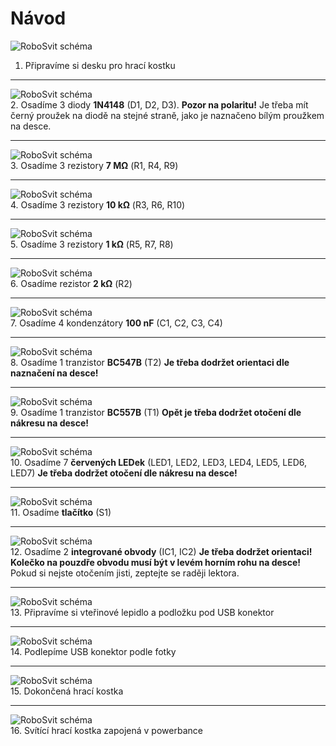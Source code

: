 # Návod

![RoboSvit schéma](assets/Electronic_dice-01.jpg)<br>
1. Připravíme si desku pro hrací kostku
<hr>

![RoboSvit schéma](assets/Electronic_dice-02.jpg)<br>
2. Osadíme 3 diody **1N4148** (D1, D2, D3). **Pozor na polaritu!** Je třeba mít černý proužek na diodě na stejné straně, jako je naznačeno bílým proužkem na desce.
<hr>

![RoboSvit schéma](assets/Electronic_dice-03.jpg)<br>
3. Osadíme 3 rezistory **7 MΩ** (R1, R4, R9)
<hr>

![RoboSvit schéma](assets/Electronic_dice-04.jpg)<br>
4. Osadíme 3 rezistory **10 kΩ** (R3, R6, R10)
<hr>

![RoboSvit schéma](assets/Electronic_dice-05.jpg)<br>
5. Osadíme 3 rezistory **1 kΩ** (R5, R7, R8)
<hr>

![RoboSvit schéma](assets/Electronic_dice-06.jpg)<br>
6. Osadíme rezistor **2 kΩ** (R2)
<hr>

![RoboSvit schéma](assets/Electronic_dice-07.jpg)<br>
7. Osadíme 4 kondenzátory **100 nF** (C1, C2, C3, C4)
<hr>

![RoboSvit schéma](assets/Electronic_dice-08.jpg)<br>
8. Osadíme 1 tranzistor **BC547B** (T2) **Je třeba dodržet orientaci dle naznačení na desce!**
<hr>

![RoboSvit schéma](assets/Electronic_dice-09.jpg)<br>
9.  Osadíme 1 tranzistor **BC557B** (T1) **Opět je třeba dodržet otočení dle nákresu na desce!**
<hr>

![RoboSvit schéma](assets/Electronic_dice-10.jpg)<br>
10. Osadíme 7 **červených LEDek** (LED1, LED2, LED3, LED4, LED5, LED6, LED7) **Je třeba dodržet otočení dle nákresu na desce!**
<hr>

![RoboSvit schéma](assets/Electronic_dice-11.jpg)<br>
11. Osadíme **tlačítko** (S1)
<!-- ![RoboSvit schéma](assets/logic-28.jpg)<br>
12. 
<hr> -->

<!-- ![RoboSvit schéma](assets/logic-29.jpg)<br>
29. 
<hr> -->
<hr>

![RoboSvit schéma](assets/Electronic_dice-12.jpg)<br>
12. Osadíme 2 **integrované obvody** (IC1, IC2) **Je třeba dodržet orientaci! Kolečko na pouzdře obvodu musí být v levém horním rohu na desce!** Pokud si nejste otočením jisti, zeptejte se raději lektora.
<hr>

![RoboSvit schéma](assets/Electronic_dice-13.jpg)<br>
13. Připravíme si vteřinové lepidlo a podložku pod USB konektor
<hr>

![RoboSvit schéma](assets/Electronic_dice-14.jpg)<br>
14. Podlepíme USB konektor podle fotky
<hr>

![RoboSvit schéma](assets/Electronic_dice-15.jpg)<br>
15. Dokončená hrací kostka
<hr>

![RoboSvit schéma](assets/Electronic_dice-16.jpg)<br>
16.  Svítící hrací kostka zapojená v powerbance